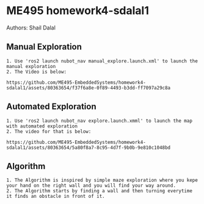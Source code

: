 # ME495 homework4-sdalal1 
Authors: Shail Dalal

## Manual Exploration
    1. Use 'ros2 launch nubot_nav manual_explore.launch.xml' to launch the manual exploration
    2. The Video is below:

    https://github.com/ME495-EmbeddedSystems/homework4-sdalal1/assets/80363654/f37f6a8e-0f89-4493-b3dd-ff7097a29c8a
    

## Automated Exploration
    1. Use 'ros2 launch nubot_nav explore.launch.xmml' to launch the map with automated exploration
    2. The video for that is below:

    https://github.com/ME495-EmbeddedSystems/homework4-sdalal1/assets/80363654/5a80f8a7-8c95-4d7f-9b0b-9e810c1048bd



## Algorithm
    1. The Algorithm is inspired by simple maze exploration where you kepe your hand on the right wall and you will find your way around.
    2. The Algorithm starts by finding a wall and then turning everytime it finds an obstacle in front of it.
